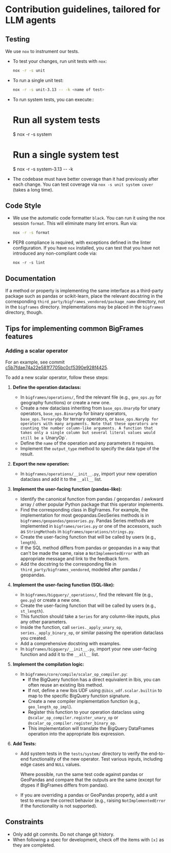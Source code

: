 # Contribution guidelines, tailored for LLM agents

## Testing

We use `nox` to instrument our tests.

- To test your changes, run unit tests with `nox`:

  ```bash
  nox -r -s unit
  ```

- To run a single unit test:

  ```bash
  nox -r -s unit-3.13 -- -k <name of test>
  ```

- To run system tests, you can execute::

   # Run all system tests
   $ nox -r -s system

   # Run a single system test
   $ nox -r -s system-3.13 -- -k <name of test>

- The codebase must have better coverage than it had previously after each
  change. You can test coverage via `nox -s unit system cover` (takes a long
  time).

## Code Style

- We use the automatic code formatter `black`. You can run it using
  the nox session `format`. This will eliminate many lint errors. Run via:

  ```bash
  nox -r -s format
  ```

- PEP8 compliance is required, with exceptions defined in the linter configuration.
  If you have ``nox`` installed, you can test that you have not introduced
  any non-compliant code via:

  ```
  nox -r -s lint
  ```

## Documentation

If a method or property is implementing the same interface as a third-party
package such as pandas or scikit-learn, place the relevant docstring in the
corresponding `third_party/bigframes_vendored/package_name` directory, not in
the `bigframes` directory. Implementations may be placed in the `bigframes`
directory, though.

## Tips for implementing common BigFrames features

### Adding a scalar operator

For an example, see commit
[c5b7fdae74a22e581f7705bc0cf5390e928f4425](https://github.com/googleapis/python-bigquery-dataframes/commit/c5b7fdae74a22e581f7705bc0cf5390e928f4425).

To add a new scalar operator, follow these steps:

1.  **Define the operation dataclass:**
    - In `bigframes/operations/`, find the relevant file (e.g., `geo_ops.py` for geography functions) or create a new one.
    - Create a new dataclass inheriting from `base_ops.UnaryOp` for unary
      operators, `base_ops.BinaryOp` for binary operators, `base_ops.TernaryOp`
      for ternary operators, or `base_ops.NaryOp for operators with many
      arguments. Note that these operators are counting the number column-like
      arguments. A function that takes only a single column but several literal
      values would still be a `UnaryOp`.
    - Define the `name` of the operation and any parameters it requires.
    - Implement the `output_type` method to specify the data type of the result.

2.  **Export the new operation:**
    - In `bigframes/operations/__init__.py`, import your new operation dataclass and add it to the `__all__` list.

3.  **Implement the user-facing function (pandas-like):**

    - Identify the canonical function from pandas / geopandas / awkward array /
      other popular Python package that this operator implements.
    - Find the corresponding class in BigFrames. For example, the implementation
      for most geopandas.GeoSeries methods is in
      `bigframes/geopandas/geoseries.py`. Pandas Series methods are implemented
      in `bigframes/series.py` or one of the accessors, such as `StringMethods`
      in `bigframes/operations/strings.py`.
    - Create the user-facing function that will be called by users (e.g., `length`).
    - If the SQL method differs from pandas or geopandas in a way that can't be
      made the same, raise a `NotImplementedError` with an appropriate message and
      link to the feedback form.
    - Add the docstring to the corresponding file in
      `third_party/bigframes_vendored`, modeled after pandas / geopandas.

4.  **Implement the user-facing function (SQL-like):**

    - In `bigframes/bigquery/_operations/`, find the relevant file (e.g., `geo.py`) or create a new one.
    - Create the user-facing function that will be called by users (e.g., `st_length`).
    - This function should take a `Series` for any column-like inputs, plus any other parameters.
    - Inside the function, call `series._apply_unary_op`,
      `series._apply_binary_op`, or similar passing the operation dataclass you
      created.
    - Add a comprehensive docstring with examples.
    - In `bigframes/bigquery/__init__.py`, import your new user-facing function and add it to the `__all__` list.

5.  **Implement the compilation logic:**
    - In `bigframes/core/compile/scalar_op_compiler.py`:
        - If the BigQuery function has a direct equivalent in Ibis, you can often reuse an existing Ibis method.
        - If not, define a new Ibis UDF using `@ibis_udf.scalar.builtin` to map to the specific BigQuery function signature.
        - Create a new compiler implementation function (e.g., `geo_length_op_impl`).
        - Register this function to your operation dataclass using `@scalar_op_compiler.register_unary_op` or `@scalar_op_compiler.register_binary_op`.
        - This implementation will translate the BigQuery DataFrames operation into the appropriate Ibis expression.

6.  **Add Tests:**
    - Add system tests in the `tests/system/` directory to verify the end-to-end
      functionality of the new operator. Test various inputs, including edge cases
      and `NULL` values.

      Where possible, run the same test code against pandas or GeoPandas and
      compare that the outputs are the same (except for dtypes if BigFrames
      differs from pandas).
    - If you are overriding a pandas or GeoPandas property, add a unit test to
      ensure the correct behavior (e.g., raising `NotImplementedError` if the
      functionality is not supported).


## Constraints

- Only add git commits. Do not change git history.
- When following a spec for development, check off the items with `[x]` as they
  are completed.
